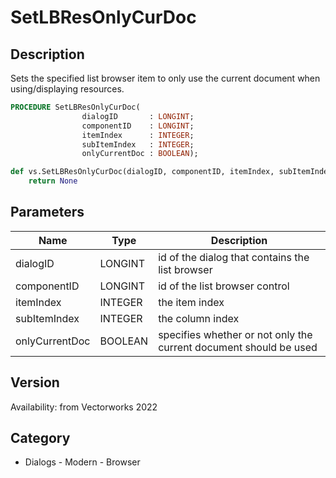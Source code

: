 # SetLBResOnlyCurDoc

## Description
Sets the specified list browser item to only use the current document when using/displaying resources.

```pascal
PROCEDURE SetLBResOnlyCurDoc(
				dialogID       : LONGINT;
				componentID    : LONGINT;
				itemIndex      : INTEGER;
				subItemIndex   : INTEGER;
				onlyCurrentDoc : BOOLEAN);
```

```python
def vs.SetLBResOnlyCurDoc(dialogID, componentID, itemIndex, subItemIndex, onlyCurrentDoc):
    return None
```

## Parameters
|Name|Type|Description|
|---|---|---|
|dialogID|LONGINT|id of the dialog that contains the list browser|
|componentID|LONGINT|id of the list browser control|
|itemIndex|INTEGER|the item index|
|subItemIndex|INTEGER|the column index|
|onlyCurrentDoc|BOOLEAN|specifies whether or not only the current document should be used|

## Version
Availability: from Vectorworks 2022

## Category
* Dialogs - Modern - Browser


